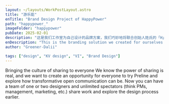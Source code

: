 ```yaml
---
layout: ~/layouts/WorkPostLayout.astro
title: "游乐能"
enTitle: "Brand Design Project of HappyPower"
path: "happypower_"
imageFolder: "happypower"
pubDate: 2025-02-01
description: "这是我们工作室为自己设计的品牌方案，我们巧妙地将联合创始人姓氏的「H」字母融合于Greener-Dalii造型中，同时塑造出一个专业、高端、简洁的品牌形象。"
enDescription: "This is the branding solution we created for ourselves at the studio, where we cleverly incorporated the 「H」 of the co-founder's surname into the Greener-Dalii look, while creating a professional, high-end and clean brand image."
author: "Greener-Dalii"

tags: ["design", "KV design", "VI", "Brand Design"]
---
```


Bringing the culture of sharing to everyone
We know the power of sharing is real, and we want to create an opportunity for everyone to try Preline and explore how transformative open communication can be. Now you can have a team of one or two designers and unlimited spectators (think PMs, management, marketing, etc.) share work and explore the design process earlier.